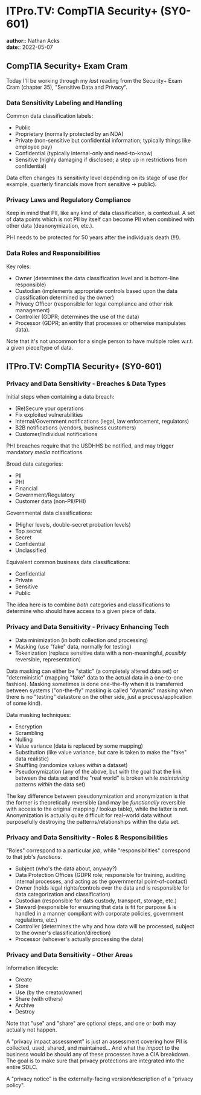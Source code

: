 # ITPro.TV: CompTIA Security+ (SY0-601)

**author**:: Nathan Acks  
**date**:: 2022-05-07

## CompTIA Security+ Exam Cram

Today I'll be working through my *last* reading from the Security+ Exam Cram (chapter 35), "Sensitive Data and Privacy".

### Data Sensitivity Labeling and Handling

Common data classification labels:

* Public
* Proprietary (normally protected by an NDA)
* Private (non-sensitive but confidential information; typically things like employee pay)
* Confidential (typically internal-only and need-to-know)
* Sensitive (highly damaging if disclosed; a step up in restrictions from confidential)

Data often changes its sensitivity level depending on its stage of use (for example, quarterly financials move from sensitive -> public).

### Privacy Laws and Regulatory Compliance

Keep in mind that PII, like any kind of data classification, is contextual. A set of data points which is not PII by itself can become PII when combined with other data (deanonymization, etc.).

PHI needs to be protected for 50 years after the individuals death (!!!).

### Data Roles and Responsibilities

Key roles:

* Owner (determines the data classification level and is bottom-line responsible)
* Custodian (implements appropriate controls based upon the data classification determined by the owner)
* Privacy Officer (responsible for legal compliance and other risk management)
* Controller (GDPR; determines the use of the data)
* Processor (GDPR; an entity that processes or otherwise manipulates data).

Note that it's not uncommon for a single person to have multiple roles w.r.t. a given piece/type of data.

## ITPro.TV: CompTIA Security+ (SY0-601)

### Privacy and Data Sensitivity - Breaches & Data Types

Initial steps when containing a data breach:

* (Re)Secure your operations
* Fix exploited vulnerabilities
* Internal/Government notifications (legal, law enforcement, regulators)
* B2B notifications (vendors, business customers)
* Customer/Individual notifications

PHI breaches require that the USDHHS be notified, and may trigger mandatory *media* notifications.

Broad data categories:

* PII
* PHI
* Financial
* Government/Regulatory
* Customer data (non-PII/PHI)

Governmental data classifications:

* (Higher levels, double-secret probation levels)
* Top secret
* Secret
* Confidential
* Unclassified

Equivalent common business data classifications:

* Confidential
* Private
* Sensitive
* Public

The idea here is to combine *both* categories and classifications to determine who should have access to a given piece of data.

### Privacy and Data Sensitivity - Privacy Enhancing Tech

* Data minimization (in both collection *and* processing)
* Masking (use "fake" data, normally for testing)
* Tokenization (replace sensitive data with a non-meaningful, *possibly* reversible, representation)

Data masking can either be "static" (a completely altered data set) or "deterministic" (mapping "fake" data to the actual data in a one-to-one fashion). Masking sometimes is done one-the-fly when it is transferred between systems ("on-the-fly" masking is called "dynamic" masking when there is no "testing" datastore on the other side, just a process/application of some kind).

Data masking techniques:

* Encryption
* Scrambling
* Nulling
* Value variance (data is replaced by some mapping)
* Substitution (like value variance, but care is taken to make the "fake" data realistic)
* Shuffling (randomize values *within* a dataset)
* Pseudonymization (any of the above, but with the goal that the link between the data set and the "real world" is broken while *maintaining* patterns *within* the data set)

The key difference between pseudonymization and anonymization is that the former is theoretically reversible (and may be *functionally* reversible with access to the original mapping / lookup table), while the latter is not. Anonymization is actually quite difficult for real-world data without purposefully destroying the patterns/relationships within the data set.

### Privacy and Data Sensitivity - Roles & Responsibilities

"Roles" correspond to a particular *job*, while "responsibilities" correspond to that job's *functions*.

* Subject (who's the data about, anyway?)
* Data Protection Offices (GDPR role; responsible for training, auditing internal processes, and acting as the governmental point-of-contact)
* Owner (holds legal rights/controls over the data and is responsible for data categorization and classification) 
* Custodian (responsible for dats custody, transport, storage, etc.)
* Steward (responsible for ensuring that data is fit for purpose & is handled in a manner compliant with corporate policies, government regulations, etc.)
* Controller (determines the why and how data will be processed, subject to the owner's classification/direction)
* Processor (whoever's actually processing the data)

### Privacy and Data Sensitivity - Other Areas

Information lifecycle:

* Create
* Store
* Use (by the creator/owner)
* Share (with others)
* Archive
* Destroy

Note that "use" and "share" are optional steps, and one or both may actually not happen.

A "privacy impact assessment" is just an assessment covering how PII is collected, used, shared, and maintained... And what the *impact* to the business would be should any of these processes have a CIA breakdown. The goal is to make sure that privacy protections are integrated into the entire SDLC.

A "privacy notice" is the externally-facing version/description of a "privacy policy".
